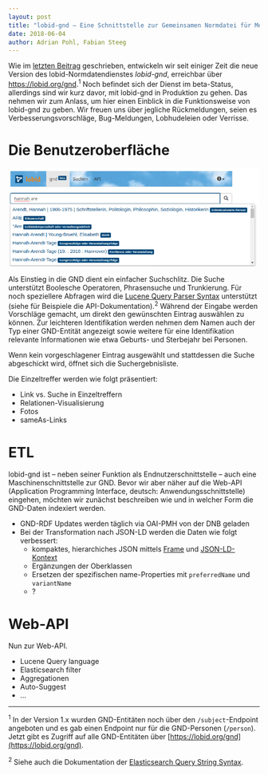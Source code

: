 ```yaml
---
layout: post
title: "lobid-gnd – Eine Schnittstelle zur Gemeinsamen Normdatei für Mensch und Maschine"
date: 2018-06-04
author: Adrian Pohl, Fabian Steeg
---
```


Wie im [letzten Beitrag](http://blog.lobid.org/2018/03/20/gnd-class-hierarchy.html) geschrieben, entwickeln wir seit einiger Zeit die neue Version des lobid-Normdatendienstes *lobid-gnd*, erreichbar über <a href="https://lobid.org/gnd">https://lobid.org/gnd</a>.<sup>1</sup> Noch befindet sich der Dienst im beta-Status, allerdings sind wir kurz davor, mit lobid-gnd in Produktion zu gehen. Das nehmen wir zum Anlass, um hier einen Einblick in die Funktionsweise von lobid-gnd zu geben. Wir freuen uns über jegliche Rückmeldungen, seien es Verbesserungsvorschläge, Bug-Meldungen, Lobhudeleien oder Verrisse.

# Die Benutzeroberfläche

![Screenshot](/images/20180601_lobid-gnd-autosuggest.png "lobid-gnd auto suggest")

Als Einstieg in die GND dient ein einfacher Suchschlitz. Die Suche unterstützt Boolesche Operatoren, Phrasensuche und Trunkierung. Für noch speziellere Abfragen wird die <a href="https://lucene.apache.org/core/2_9_4/queryparsersyntax.html">Lucene Query Parser Syntax</a> unterstützt (siehe für Beispiele die API-Dokumentation).<sup>2</sup> Während der Eingabe werden Vorschläge gemacht, um direkt den gewünschten Eintrag auswählen zu können. Zur leichteren Identifikation werden nehmen dem Namen auch der Typ einer GND-Entität angezeigt sowie weitere für eine Identifikation relevante Informationen wie etwa Geburts- und Sterbejahr bei Personen.

Wenn kein vorgeschlagener Eintrag ausgewählt und stattdessen die Suche abgeschickt wird, öffnet sich die Suchergebnisliste. 

Die Einzeltreffer werden wie folgt präsentiert:

- Link vs. Suche in Einzeltreffern
- Relationen-Visualisierung
- Fotos
- sameAs-Links

# ETL

lobid-gnd ist – neben seiner Funktion als Endnutzerschnittstelle – auch eine Maschinenschnittstelle zur GND. Bevor wir aber näher auf die Web-API (Application Programming Interface, deutsch: Anwendungsschnittstelle) eingehen, möchten wir zunächst beschreiben wie und in welcher Form die GND-Daten indexiert werden.

- GND-RDF Updates werden täglich via OAI-PMH von der DNB geladen
- Bei der Transformation nach JSON-LD werden die Daten wie folgt verbessert:
	- kompaktes, hierarchiches JSON mittels [Frame]() und [JSON-LD-Kontext]()
	- Ergänzungen der Oberklassen
	- Ersetzen der spezifischen name-Properties mit `preferredName` und `variantName`
	- ?

# Web-API

Nun zur Web-API.

- Lucene Query language
- Elasticsearch filter
- Aggregationen
- Auto-Suggest
- ...




----

<sup>1</sup> In der Version 1.x wurden GND-Entitäten noch über den `/subject`-Endpoint angeboten und es gab einen Endpoint nur für die GND-Personen (`/person`). Jetzt gibt es Zugriff auf alle GND-Entitäten über [https://lobid.org/gnd](https://lobid.org/gnd).

<sup>2</sup> Siehe auch die Dokumentation der <a href="https://www.elastic.co/guide/en/elasticsearch/reference/current/query-dsl-query-string-query.html#query-string-syntax">Elasticsearch Query String Syntax</a>.